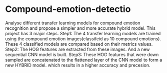 # Compound-emotion-detectio
 Analyse different transfer learning models for compound emotion recognition  and propose a simpler and more accurate hybrid model. 
This project has 3 major steps.
Step1: The 4 transfer learning models are trained using the compound emotion images(classifeid as 10 compound emotions). These 4 classified models are compared based on their metrics values.
Step2: The HOG features are extracted from these images. And a new sequential CNN model is built.
Step3: These HOG features that were down sampled are concatenated to the flattened layer of the CNN model to form a new HYBRID model. which results in a higher accuracy and precesion.
